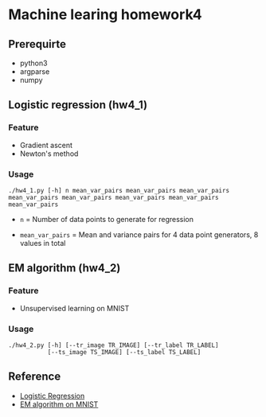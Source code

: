 # Machine learing homework4

## Prerequirte
- python3
- argparse
- numpy

## Logistic regression (hw4_1)
### Feature
- Gradient ascent
- Newton's method

### Usage
    ./hw4_1.py [-h] n mean_var_pairs mean_var_pairs mean_var_pairs mean_var_pairs mean_var_pairs mean_var_pairs mean_var_pairs mean_var_pairs

- `n` = Number of data points to generate for regression

- `mean_var_pairs` = Mean and variance pairs for 4 data point generators, 8 values in total

## EM algorithm (hw4_2)
### Feature
- Unsupervised learning on MNIST

### Usage
    ./hw4_2.py [-h] [--tr_image TR_IMAGE] [--tr_label TR_LABEL]
               [--ts_image TS_IMAGE] [--ts_label TS_LABEL]

## Reference
- [Logistic Regression](https://medium.com/@chih.sheng.huang821/%E6%A9%9F%E5%99%A8-%E7%B5%B1%E8%A8%88%E5%AD%B8%E7%BF%92-%E7%BE%85%E5%90%89%E6%96%AF%E5%9B%9E%E6%AD%B8-logistic-regression-aff7a830fb5d)
- [EM algorithm on MNIST](http://blog.manfredas.com/expectation-maximization-tutorial/)
